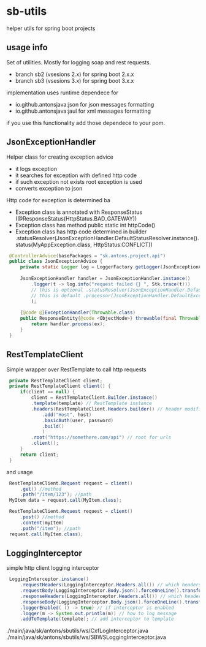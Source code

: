 # sb-utils
helper utils for spring boot projects

## usage info

Set of utilities. Mostly for logging soap and rest requests. 

 - branch sb2 (vsesions 2.x) for spring boot 2.x.x
 - branch sb3 (vsesions 3.x) for spring boot 3.x.x

implementation uses runtime dependece for

 - io.github.antonsjava:json for json messages formatting 
 - io.github.antonsjava:jaul for xml messages formatting 

if you use this functionality add those dependece to your pom.


## JsonExceptionHandler

Helper class for creating exception advice

 - it logs exception
 - it searches for exception with defined http code
 - if such exception not exists root exception is used
 - converts exception to json 

Http code for exception is determined ba

 - Exception class is annotated with ResponseStatus (@ResponseStatus(HttpStatus.BAD_GATEWAY))
 - Exception class has method public static int httpCode()
 - Exception class has http code determined in builder .statusResolver(JsonExceptionHandler.DefaultStatusResolver.instance().status(MyAppException.class, HttpStatus.CONFLICT))

~~~java
 @ControllerAdvice(basePackages = "sk.antons.project.api")
 public class JsonExceptionAdvice {
     private static Logger log = LoggerFactory.getLogger(JsonExceptionAdvice.class);
 
     JsonExceptionHandler handler = JsonExceptionHandler.instance()
         .logger(t -> log.info("request failed {} ", Stk.trace(t)))
         // this is optional .statusResolver(JsonExceptionHandler.DefaultStatusResolver.instance().status(MyAppException.class, HttpStatus.CONFLICT))
         // this is default .processor(JsonExceptionHandler.DefaultExceptionProcessor.instance())
         );
 
     {@code @}ExceptionHandler(Throwable.class)
     public ResponseEntity{@code <ObjectNode>} throwable(final Throwable ex) {
         return handler.process(ex);
     }
 }
~~~

## RestTemplateClient

Simple wrapper over RestTemplate to call http requests


~~~java
 private RestTemplateClient client;
 private RestTemplateClient client() {
     if(client == null) {
         client = RestTemplateClient.Builder.instance()
         .template(template) // RestTemplate instance
         .headers(RestTemplateClient.Headers.builder() // header modifier
             .add("Host", host)
             .basicAuth(user, password)
             .build()
             )
         .root("https://somethere.com/api") // root for urls
         .client();
     }
     return client;
 }
~~~

and usage 

~~~java
 RestTemplateClient.Request request = client()
 	 .get() //method
     .path("/item/123"); //path
 MyItem data = request.call(MyItem.class);
~~~

~~~java
 RestTemplateClient.Request request = client()
 	 .post() //method
	 .content(myItem)
     .path("/item"); //path
 request.call(MyItem.class);
~~~

## LoggingInterceptor

simple http client logging interceptor

~~~java
 LoggingInterceptor.instance()
     .requestHeaders(LoggingInterceptor.Headers.all()) // which headers to print
     .requestBody(LoggingInterceptor.Body.json().forceOneLine().transform()) // how body is formatted
     .responseHeaders(LoggingInterceptor.Headers.all()) // which headers to print
     .responseBody(LoggingInterceptor.Body.json().forceOneLine().transform()) // how body is fomratted
     .loggerEnabled( () -> true) // if interceptor is enabled
     .logger(m -> System.out.println(m)) // how to log message
     .addToTemplate(template); // add interceptor to template 
~~~


./main/java/sk/antons/sbutils/ws/CxfLogInterceptor.java
./main/java/sk/antons/sbutils/ws/SBWSLoggingInterceptor.java
